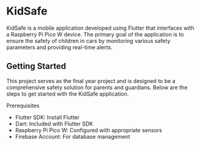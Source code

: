 # KidSafe
KidSafe is a mobile application developed using Flutter that interfaces with a Raspberry Pi Pico W device. The primary goal of the application is to ensure the safety of children in cars by monitoring various safety parameters and providing real-time alerts.

## Getting Started
This project serves as the final year project and is designed to be a comprehensive safety solution for parents and guardians. Below are the steps to get started with the KidSafe application.

Prerequisites
- Flutter SDK: Install Flutter
- Dart: Included with Flutter SDK
- Raspberry Pi Pico W: Configured with appropriate sensors
- Firebase Account: For database management
